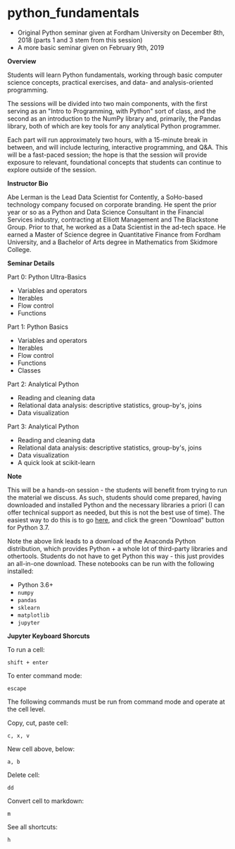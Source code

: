 # python_fundamentals
- Original Python seminar given at Fordham University on December 8th, 2018 (parts 1 and 3 stem from this session)
- A more basic seminar given on February 9th, 2019

**Overview**

Students will learn Python fundamentals, working through basic computer science concepts, practical exercises, and data- and analysis-oriented programming.

The sessions will be divided into two main components, with the first serving as an "Intro to Programming, with Python" sort of class, and the second as an introduction to the NumPy library and, primarily, the Pandas library, both of which are key tools for any analytical Python programmer.

Each part will run approximately two hours, with a 15-minute break in between, and will include lecturing, interactive programming, and Q&A. This will be a fast-paced session; the hope is that the session will provide exposure to relevant, foundational concepts that students can continue to explore outside of the session.

**Instructor Bio**

Abe Lerman is the Lead Data Scientist for Contently, a SoHo-based technology company focused on corporate branding. He spent the prior year or so as a Python and Data Science Consultant in the Financial Services industry, contracting at Elliott Management and The Blackstone Group. Prior to that, he worked as a Data Scientist in the ad-tech space. He earned a Master of Science degree in Quantitative Finance from Fordham University, and a Bachelor of Arts degree in Mathematics from Skidmore College.

**Seminar Details**

Part 0: Python Ultra-Basics

- Variables and operators
- Iterables
- Flow control
- Functions

Part 1: Python Basics

- Variables and operators
- Iterables
- Flow control
- Functions
- Classes

Part 2:  Analytical Python

- Reading and cleaning data
- Relational data analysis: descriptive statistics, group-by's, joins
- Data visualization

Part 3:  Analytical Python

- Reading and cleaning data
- Relational data analysis: descriptive statistics, group-by's, joins
- Data visualization
- A quick look at scikit-learn

**Note**

This will be a hands-on session - the students will benefit from trying to run the material we discuss. As such, students should come prepared, having downloaded and installed Python and the necessary libraries a priori (I can offer technical support as needed, but this is not the best use of time). The easiest way to do this is to go [here](https://www.anaconda.com/download/), and click the green "Download" button for Python 3.7. 

Note the above link leads to a download of the Anaconda Python distribution, which provides Python + a whole lot of third-party libraries and othertools. Students do not have to get Python this way - this just provides an all-in-one download. These notebooks can be run with the following installed:
- Python 3.6+
- `numpy`
- `pandas`
- `sklearn`
- `matplotlib`
- `jupyter`


**Jupyter Keyboard Shorcuts**

To run a cell:

    shift + enter

To enter command mode:

    escape

The following commands must be run from command mode and operate at the cell level.

Copy, cut, paste cell:

    c, x, v

New cell above, below:

    a, b

Delete cell:

    dd

Convert cell to markdown:

    m

See all shortcuts:

    h
